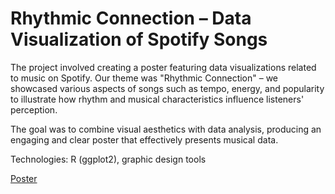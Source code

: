 # Rhythmic Connection – Data Visualization of Spotify Songs

The project involved creating a poster featuring data visualizations related to music on Spotify. Our theme was "Rhythmic Connection" – we showcased various aspects of songs such as tempo, energy, and popularity to illustrate how rhythm and musical characteristics influence listeners' perception.

The goal was to combine visual aesthetics with data analysis, producing an engaging and clear poster that effectively presents musical data.

Technologies: R (ggplot2), graphic design tools

[Poster](./poster.pdf)

